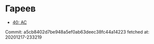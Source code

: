 # Гареев
- [40: AC](40.md)

Commit: a5cb8402d7be948a5ef0ab63deec38fc44a14223
 fetched at: 20201217-233219
